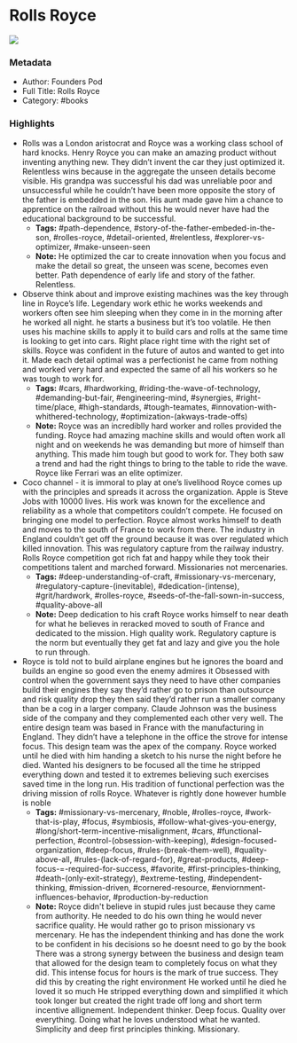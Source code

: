 # Rolls Royce

![](https://readwise-assets.s3.amazonaws.com/static/images/default-book-icon-8.18caceaece2b.png)

### Metadata

- Author: Founders Pod 
- Full Title: Rolls Royce
- Category: #books

### Highlights

- Rolls was a London aristocrat and Royce was a working class school of hard knocks. Henry Royce you can make an amazing product without inventing anything new. They didn’t invent the car they just optimized it. Relentless wins because in the aggregate the unseen details become visible. His grandpa was successful his dad was unreliable poor and unsuccessful while he couldn’t have been more opposite the story of the father is embedded in the son.
  His aunt made gave him a chance to apprentice on the railroad without this he would never have had the educational background to be successful.
    - **Tags:** #path-dependence, #story-of-the-father-embeded-in-the-son, #rolles-royce, #detail-oriented, #relentless, #explorer-vs-optimizer, #make-unseen-seen
    - **Note:** He optimized the car to create innovation when you focus and make the detail so great, the unseen was scene, becomes even better. Path dependence of early life and story of the father. Relentless.
- Observe think about and improve existing machines was the key through line in Royce’s life. Legendary work ethic he works weekends and workers often see him sleeping when they come in in the morning after he worked all night. he starts a business but it’s too volatile. He then uses his machine skills to apply it to build cars and rolls at the same time is looking to get into cars. Right place right time with the right set of skills. Royce was confident in the future of autos and wanted to get into it. Made each detail optimal was a perfectionist he came from nothing and worked very hard and expected the same of all his workers so he was tough to work for.
    - **Tags:** #cars, #hardworking, #riding-the-wave-of-technology, #demanding-but-fair, #engineering-mind, #synergies, #right-time/place, #high-standards, #tough-teamates, #innovation-with-whithered-technology, #optimization-(akways-trade-offs)
    - **Note:** Royce was an incrediblly hard worker and rolles provided the funding. Royce had amazing machine skills and would often work all night and on weekends he was demanding but more of himself than anything. This made him tough but good to work for. They both saw a trend and had the right things to bring to the table to ride the wave. Royce like Ferrari was an elite optimizer.
- Coco channel - it is immoral to play at one’s livelihood
  Royce comes up with the principles and spreads it across the organization. Apple is Steve Jobs with 10000 lives.
  His work was known for the excellence and reliability as a whole that competitors couldn’t compete. He focused on bringing one model to perfection.
  Royce almost works himself to death and moves to the south of France to work from there.
  The industry in England couldn’t get off the ground because it was over regulated which killed innovation. This was regulatory capture from the railway industry.
  Rolls Royce competition got rich fat and happy while they took their competitions talent and marched forward. Missionaries not mercenaries.
    - **Tags:** #deep-understanding-of-craft, #missionary-vs-mercenary, #regulatory-capture-(inevitable), #dedication-(intense), #grit/hardwork, #rolles-royce, #seeds-of-the-fall-sown-in-success, #quality-above-all
    - **Note:** Deep dedication to his craft Royce works himself to near death for what he believes in reracked moved to south of France and dedicated to the mission. High quality work.
      Regulatory capture is the norm but eventually they get fat and lazy and give you the hole to run through.
- Royce is told not to build airplane engines but he ignores the board and builds an engine so good even the enemy admires it
  Obsessed with control when the government says they need to have other companies build their engines they say they’d rather go to prison than outsource and risk quality drop they then said they’d rather run a smaller company than be a cog in a larger company.
  Claude Johnson was the business side of the company and they complemented each other very well.
  The entire design team was based in France with the manufacturing in England. They didn’t have a telephone in the office the strove for intense focus. This design team was the apex of the company.
  Royce worked until he died with him handing a sketch to his nurse the night before he died.
  Wanted his designers to be focused all the time he stripped everything down and tested it to extremes believing such exercises saved time in the long run. His tradition of functional perfection was the driving mission of rolls Royce.
  Whatever is rightly done however humble is noble
    - **Tags:** #missionary-vs-mercenary, #noble, #rolles-royce, #work-that-is-play, #focus, #symbiosis, #follow-what-gives-you-energy, #long/short-term-incentive-misalignment, #cars, #functional-perfection, #control-(obsession-with-keeping), #design-focused-organization, #deep-focus, #rules-(break-them-well), #quality-above-all, #rules-(lack-of-regard-for), #great-products, #deep-focus-=-required-for-success, #favorite, #first-principles-thinking, #death-(only-exit-strategy), #extreme-testing, #independent-thinking, #mission-driven, #cornered-resource, #enviornment-influences-behavior, #production-by-reduction
    - **Note:** Royce didn't believe in stupid rules just because they came from authority. He needed to do his own thing he would never sacrifice quality. He would rather go to prison missionary vs mercenary. He has the independent thinking and has done the work to be confident in his decisions so he doesnt need to go by the book
      There was a strong synergy between the business and design team that allowed for the design team to completely focus on what they did. This intense focus for hours is the mark of true success. They did this by creating the right environment
      He worked until he died he loved it so much
      He stripped everything down and simplified it which took longer but created the right trade off long and short term incentive allignement.
      Independent thinker. Deep focus. Quality over everything. Doing what he loves understood what he wanted. Simplicity and deep first principles thinking. Missionary.
